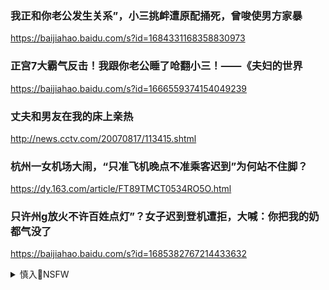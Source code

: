 ### 我正和你老公发生关系”，小三挑衅遭原配捅死，曾唆使男方家暴
https://baijiahao.baidu.com/s?id=1684331168358830973

### 正宫7大霸气反击！我跟你老公睡了呛翻小三！——《夫妇的世界
https://baijiahao.baidu.com/s?id=1666559374154049239

### 丈夫和男友在我的床上亲热
http://news.cctv.com/20070817/113415.shtml

### 杭州一女机场大闹，“只准飞机晚点不准乘客迟到”为何站不住脚？
https://dy.163.com/article/FT89TMCT0534RO5O.html

### 只许州g放火不许百姓点灯”？女子迟到登机遭拒，大喊：你把我的奶都气没了
https://baijiahao.baidu.com/s?id=1685382767214433632

<details><summary>慎入🔞NSFW</summary>

Not Safe For Work
<img src="https://upload.wikimedia.org/wikipedia/commons/thumb/d/d3/Biohazard_Symbol_Specification.png/210px-Biohazard_Symbol_Specification.png">

<details><summary><b>风险自理Use At Your Own Risk🈲</summary>


</details>
</details>
